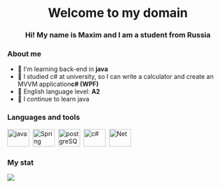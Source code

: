 <div id="header" align="center">
<h1>Welcome to my domain</h1>
<h3>Hi! My name is Maxim and I am a student from Russia</h3>
</div>

### About me
- :gem: I'm learning back-end in **java**
- :gem: I studied c# at university, so I can write a calculator and create an MVVM application**c# (WPF)**
- :gem: English language level: **A2**
- :gem: I continue to learn java

### Languages and tools
<img src="https://cdn.jsdelivr.net/gh/devicons/devicon@latest/icons/java/java-original.svg" title="java" width="50" height="40"/>&nbsp;
<img src="https://cdn.jsdelivr.net/gh/devicons/devicon@latest/icons/spring/spring-original.svg" title="Spring" width="50" height="40"/>&nbsp;
<img src="https://cdn.jsdelivr.net/gh/devicons/devicon@latest/icons/postgresql/postgresql-original.svg" title="postgreSQL" width="50" height="40"/>&nbsp;
<img src="https://cdn.jsdelivr.net/gh/devicons/devicon@latest/icons/csharp/csharp-original.svg" title="c#" width="50" height="40"/>&nbsp;
<img src="https://cdn.jsdelivr.net/gh/devicons/devicon@latest/icons/dotnetcore/dotnetcore-original.svg" title="Net" width="50" height="40"/>&nbsp;
### My stat
![](http://github-profile-summary-cards.vercel.app/api/cards/profile-details?username=MaksimusK&theme=default)
